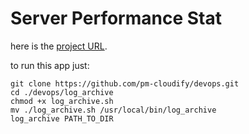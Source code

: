 # Server Performance Stat

here is the <a href="https://roadmap.sh/projects/log-archive-tool">project URL</a>.

to run this app just:

    git clone https://github.com/pm-cloudify/devops.git
    cd ./devops/log_archive
    chmod +x log_archive.sh
    mv ./log_archive.sh /usr/local/bin/log_archive
    log_archive PATH_TO_DIR

